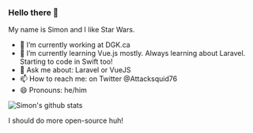 ### Hello there 👋

My name is Simon and I like Star Wars.

- 🔭 I’m currently working at DGK.ca
- 🌱 I’m currently learning Vue.js mostly. Always learning about Laravel. Starting to code in Swift too!
- 💬 Ask me about: Laravel or VueJS
- 📫 How to reach me: on Twitter @Attacksquid76
- 😄 Pronouns: he/him

![Simon's github stats](https://github-readme-stats.vercel.app/api?username=srobichaud&show_icons=true&theme=merko)

I should do more open-source huh!